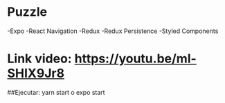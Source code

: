 # Puzzle

-Expo
-React Navigation
-Redux
-Redux Persistence
-Styled Components

# Link video: https://youtu.be/ml-SHIX9Jr8

##Ejecutar: yarn start o expo start
